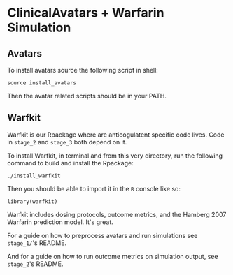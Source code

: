 ClinicalAvatars + Warfarin Simulation 
=====================================

Avatars
------------------

To install avatars source the following script in shell:

```
source install_avatars
```

Then the avatar related scripts should be in your PATH.


Warfkit
------------------

Warfkit is our Rpackage where are anticogulatent specific code lives.
Code in `stage_2` and `stage_3` both depend on it.

To install Warfkit, in terminal and from this very directory,
run the following command to build and install the Rpackage:

```
./install_warfkit
```


Then you should be able to import it in the `R` console like so:

```
library(warfkit)
```

Warfkit includes dosing protocols, outcome metrics, and the Hamberg 2007
Warfarin prediction model. It's great.

For a guide on how to preprocess avatars and run simulations see
`stage_1/`'s README.

And for a guide on how to run outcome metrics on simulation output,
see `stage_2`'s README.
